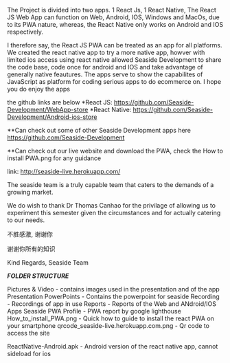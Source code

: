 The Project is divided into two apps. 
	1 React Js,
	1 React Native,
The React JS Web App can function on Web, Android, IOS, Windows and MacOs, due to its
PWA nature, whereas, the React Native only works on Android and IOS respectively.

I therefore say, the React JS PWA can be treated as an app for all platforms. We created the 
react native app to try a more native app, howver with limited ios access using react native
allowed Seaside Development to share the code base, code once for android and IOS and take advantage
of generally native feautures. The apps serve to show the capabilites of JavaScript as platform for coding serious apps to do
ecommerce on. I hope you do enjoy the apps

the github links are below
*React JS: https://github.com/Seaside-Development/WebApp-store 
*React Native: https://github.com/Seaside-Development/Android-ios-store

**Can check out some of other Seaside Development apps here
	https://github.com/Seaside-Development

**Can check out our live website and download the PWA, check the How to install PWA.png for
any guidance 

link: http://seaside-live.herokuapp.com/

The seaside team is a truly capable team that caters to the demands of a growing market.

We do wish to thank Dr Thomas Canhao for the privilage of allowing us to experiment this semester
given the circumstances and for actually catering to our needs. 

不胜感激, 谢谢你

谢谢你所有的知识

Kind Regards,
Seaside Team

***FOLDER STRUCTURE***

Pictures & Video - contains images used in the presentation and of the app
Presentation PowerPoints - Contains the powerpoint for seaside
Recording - Recordings of app in use
Reports - Reports of the Web and ANdroid/IOS Apps
Seaside PWA Profile - PWA report by google lighthouse
How_to_install_PWA.png - Quick how to guide to install the react PWA on your smartphone
qrcode_seaside-live.herokuapp.com.png - Qr code to access the site

ReactNative-Android.apk - Android version of the react native app, cannot sideload for ios
